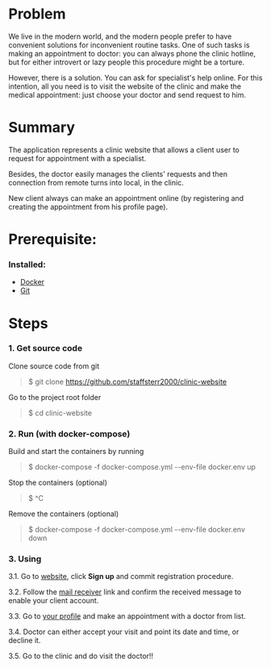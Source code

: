 # Problem

We live in the modern world, and the modern people prefer to have convenient solutions for
inconvenient routine tasks. One of such tasks is making an appointment to doctor: you can always
phone the clinic hotline, but for either introvert or lazy people this procedure might be 
a torture.

However, there is a solution. You can ask for specialist's help online. For this intention,
all you need is to visit the website of the clinic and make the medical appointment: just
choose your doctor and send request to him.

# Summary

The application represents a clinic website that 
allows a client user to request for appointment with a specialist.

Besides, the doctor easily manages the clients' requests
 and then connection from remote turns into local, in the clinic.

New client always can make an appointment online (by registering
and creating the appointment from his profile page).

# Prerequisite:

### Installed:
- [Docker](https://docs.docker.com/)
- [Git](https://git-scm.com/doc)

# Steps

### 1. Get source code

Clone source code from git
> $ git clone https://github.com/staffsterr2000/clinic-website

Go to the project root folder
> $ cd clinic-website

### 2. Run (with docker-compose)

Build and start the containers by running

> $ docker-compose -f docker-compose.yml --env-file docker.env up

Stop the containers (optional)

> $ ^C

Remove the containers (optional)

> $ docker-compose -f docker-compose.yml --env-file docker.env down

### 3. Using

3.1. Go to [website](https://localhost:8080), click **Sign up** and commit registration procedure.

3.2. Follow the [mail receiver](https://localhost:1080) link and confirm the received message to enable your client account.

3.3. Go to [your profile](https://localhost:8080/profile) and make an appointment with a doctor from list.

3.4. Doctor can either accept your visit and point its date and time, or decline it.

3.5. Go to the clinic and do visit the doctor!!

